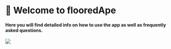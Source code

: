 # 👋 Welcome to flooredApe

#### Here you will find detailed info on how to use the app as well as frequently asked questions.

![](<.gitbook/assets/ezgif.com-gif-maker (7).gif>)

